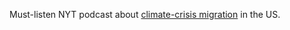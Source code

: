 Must-listen NYT podcast about <a href="https://www.nytimes.com/2020/09/27/podcasts/the-daily/climate-change-migration-crisis.html">climate-crisis migration</a> in the US.
